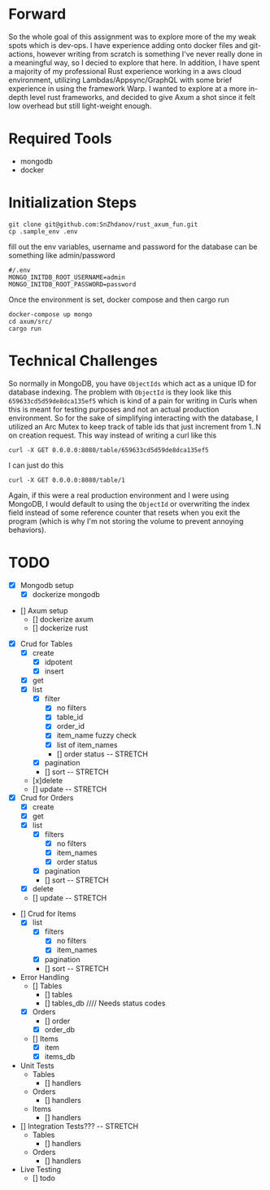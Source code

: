 # Forward
So the whole goal of this assignment was to explore more of the my weak spots which is dev-ops. I have experience adding onto docker files and git-actions, however writing from scratch is something I've never really done in a meaningful way, so I decied to explore that here. In addition, I have spent a majority of my professional Rust experience working in a aws cloud environment, utilizing Lambdas/Appsync/GraphQL with some brief experience in using the framework Warp. I wanted to explore at a more in-depth level rust frameworks, and decided to give Axum a shot since it felt low overhead but still light-weight enough.

# Required Tools
- mongodb
- docker

# Initialization Steps
```
git clone git@github.com:SnZhdanov/rust_axum_fun.git
cp .sample_env .env
```
fill out the env variables, username and password for the database can be something like admin/password

```
#/.env
MONGO_INITDB_ROOT_USERNAME=admin
MONGO_INITDB_ROOT_PASSWORD=password
```
Once the environment is set, docker compose and then cargo run
```
docker-compose up mongo
cd axum/src/
cargo run
```

# Technical Challenges
So normally in MongoDB, you have `ObjectIds` which act as a unique ID for database indexing. The problem with `ObjectId` is they look like this `659633cd5d59de8dca135ef5` which is kind of a pain for writing in Curls when this is meant for testing purposes and not an actual production environment. So for the sake of simplifying interacting with the database, I utilized an Arc Mutex to keep track of table ids that just increment from 1..N on creation request. This way instead of writing a curl like this
```
curl -X GET 0.0.0.0:8080/table/659633cd5d59de8dca135ef5
```
I can just do this
```
curl -X GET 0.0.0.0:8080/table/1
```
Again, if this were a real production environment and I were using MongoDB, I would default to using the `ObjectId` or overwriting the index field instead of some reference counter that resets when you exit the program (which is why I'm not storing the volume to prevent annoying behaviors).


# TODO
- [x] Mongodb setup
    - [x] dockerize mongodb  
- [] Axum setup
    - [] dockerize axum
    - [] dockerize rust
- [x] Crud for Tables
    - [x] create
        - [x] idpotent
        - [x] insert
    - [x] get
    - [x] list
        - [x] filter
            - [x] no filters
            - [x] table_id
            - [x] order_id
            - [x] item_name fuzzy check
            - [x] list of item_names
            - [] order status -- STRETCH
        - [x] pagination
        - [] sort -- STRETCH
    - [x]delete
    - [] update -- STRETCH
- [x] Crud for Orders
    - [x] create
    - [x] get
    - [x] list
        - [x] filters
            - [x] no filters
            - [x] item_names
            - [x] order status
        - [x] pagination    
        - [] sort -- STRETCH
    - [x] delete
    - [] update  -- STRETCH
- [] Crud for Items
    - [x] list
        - [x] filters
            - [x] no filters
            - [x] item_names
        - [x] pagination    
        - [] sort -- STRETCH
- Error Handling
    - [] Tables
        - [] tables
        - [] tables_db //// Needs status codes
    - [x] Orders
        - [] order
        - [x] order_db
    - [] Items 
        - [x] item
        - [x] items_db
- Unit Tests
    - Tables
        - [] handlers
    - Orders
        - [] handlers
    - Items
        - [] handlers 
- [] Integration Tests???  -- STRETCH
    - Tables
        - [] handlers
    - Orders
        - [] handlers
- Live Testing
    - [] todo
